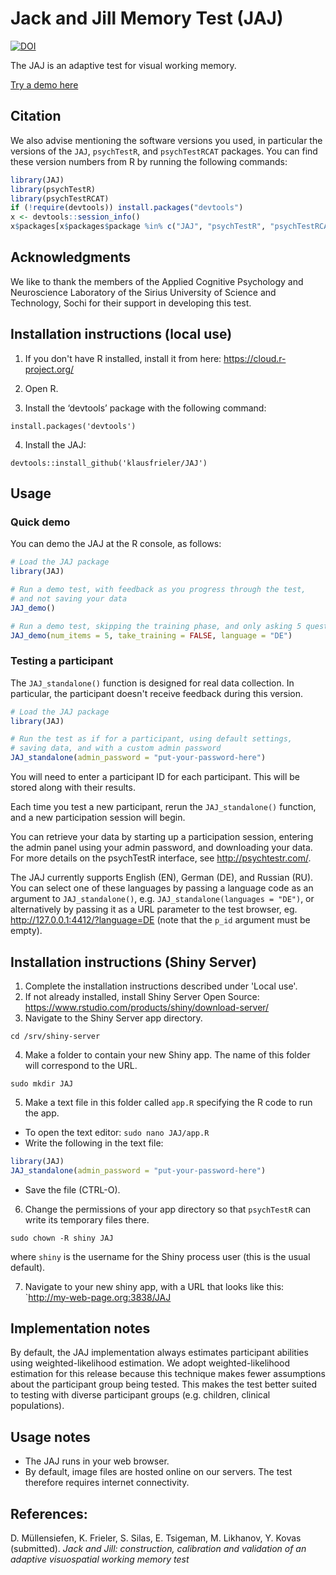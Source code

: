 # Jack and Jill Memory Test (JAJ)

[![DOI](https://zenodo.org/badge/DOI/10.5281/zenodo.1415363.svg)](https://doi.org/10.5281/zenodo.1415363)

The JAJ is an adaptive test for visual working memory.

[Try a demo here](https://shiny.gold-msi.org/longgold_demo/?test=JAJ)

## Citation

We also advise mentioning the software versions you used,
in particular the versions of the `JAJ`, `psychTestR`, and `psychTestRCAT` packages.
You can find these version numbers from R by running the following commands:

``` r
library(JAJ)
library(psychTestR)
library(psychTestRCAT)
if (!require(devtools)) install.packages("devtools")
x <- devtools::session_info()
x$packages[x$packages$package %in% c("JAJ", "psychTestR", "psychTestRCAT"), ]
```

## Acknowledgments

We like to thank  the members of the Applied Cognitive Psychology and Neuroscience Laboratory of the Sirius University of Science and Technology, Sochi for their support in developing this test.
 
## Installation instructions (local use)

1. If you don't have R installed, install it from here: https://cloud.r-project.org/

2. Open R.

3. Install the ‘devtools’ package with the following command:

`install.packages('devtools')`

4. Install the JAJ:

`devtools::install_github('klausfrieler/JAJ')`

## Usage

### Quick demo 

You can demo the JAJ at the R console, as follows:

``` r
# Load the JAJ package
library(JAJ)

# Run a demo test, with feedback as you progress through the test,
# and not saving your data
JAJ_demo()

# Run a demo test, skipping the training phase, and only asking 5 questions, as well a changinge the language
JAJ_demo(num_items = 5, take_training = FALSE, language = "DE")
```

### Testing a participant

The `JAJ_standalone()` function is designed for real data collection.
In particular, the participant doesn't receive feedback during this version.

``` r
# Load the JAJ package
library(JAJ)

# Run the test as if for a participant, using default settings,
# saving data, and with a custom admin password
JAJ_standalone(admin_password = "put-your-password-here")
```

You will need to enter a participant ID for each participant.
This will be stored along with their results.

Each time you test a new participant,
rerun the `JAJ_standalone()` function,
and a new participation session will begin.

You can retrieve your data by starting up a participation session,
entering the admin panel using your admin password,
and downloading your data.
For more details on the psychTestR interface, 
see http://psychtestr.com/.

The JAJ currently supports English (EN),  German (DE), and Russian (RU).
You can select one of these languages by passing a language code as 
an argument to `JAJ_standalone()`, e.g. `JAJ_standalone(languages = "DE")`,
or alternatively by passing it as a URL parameter to the test browser,
eg. http://127.0.0.1:4412/?language=DE (note that the `p_id` argument must be empty).

## Installation instructions (Shiny Server)

1. Complete the installation instructions described under 'Local use'.
2. If not already installed, install Shiny Server Open Source:
https://www.rstudio.com/products/shiny/download-server/
3. Navigate to the Shiny Server app directory.

`cd /srv/shiny-server`

4. Make a folder to contain your new Shiny app.
The name of this folder will correspond to the URL.

`sudo mkdir JAJ`

5. Make a text file in this folder called `app.R`
specifying the R code to run the app.

- To open the text editor: `sudo nano JAJ/app.R`
- Write the following in the text file:

``` r
library(JAJ)
JAJ_standalone(admin_password = "put-your-password-here")
```

- Save the file (CTRL-O).

6. Change the permissions of your app directory so that `psychTestR`
can write its temporary files there.

`sudo chown -R shiny JAJ`

where `shiny` is the username for the Shiny process user
(this is the usual default).

7. Navigate to your new shiny app, with a URL that looks like this:
`http://my-web-page.org:3838/JAJ

## Implementation notes

By default, the JAJ implementation always estimates participant abilities
using weighted-likelihood estimation.
We adopt weighted-likelihood estimation for this release 
because this technique makes fewer assumptions about the participant group being tested.
This makes the test better suited to testing with diverse participant groups
(e.g. children, clinical populations).



## Usage notes

- The JAJ runs in your web browser.
- By default, image files are hosted online on our servers.
The test therefore requires internet connectivity.

## References:

D. Müllensiefen, K. Frieler, S. Silas, E.  Tsigeman, M.  Likhanov, Y. Kovas (submitted). *Jack and Jill: construction, calibration and validation of an adaptive visuospatial working memory test*
 
